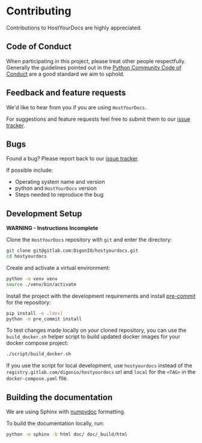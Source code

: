 # Contributing

Contributions to HostYourDocs are highly appreciated.

## Code of Conduct

When participating in this project, please treat other people respectfully.
Generally the guidelines pointed out in the
[Python Community Code of Conduct](https://www.python.org/psf/conduct/)
are a good standard we aim to uphold.

## Feedback and feature requests

We'd like to hear from you if you are using `HostYourDocs`.

For suggestions and feature requests feel free to submit them to our
[issue tracker](https://gitlab.com/DigonIO/hostyourdocs/-/issues).

## Bugs

Found a bug? Please report back to our
[issue tracker](https://gitlab.com/DigonIO/hostyourdocs/-/issues).

If possible include:

* Operating system name and version
* python and `HostYourDocs` version
* Steps needed to reproduce the bug

## Development Setup

**WARNING - Instructions Incomplete**

Clone the `HostYourDocs` repository with `git` and enter the directory:

```bash
git clone git@gitlab.com:DigonIO/hostyourdocs.git
cd hostyourdocs
```

Create and activate a virtual environment:

```bash
python -m venv venv
source ./venv/bin/activate
```

Install the project with the development requirements and install
[pre-commit](https://pre-commit.com/) for the repository:

```bash
pip install -e .[dev]
python -m pre_commit install
```

To test changes made locally on your cloned repository, you can use the `build_docker.sh`
helper script to build updated docker images for your docker compose project:

```bash
./script/build_docker.sh
```

If you use the script for local development, use `hostyourdocs` instead of the
`registry.gitlab.com/digonio/hostyourdocs` url and `local` for the `<TAG>`
in the `docker-compose.yaml` file.

## Building the documentation

We are using Sphinx with [numpydoc](https://numpydoc.readthedocs.io/en/latest/format.html)
formatting.

To build the documentation locally, run:

```bash
python -m sphinx -b html doc/ doc/_build/html
```
